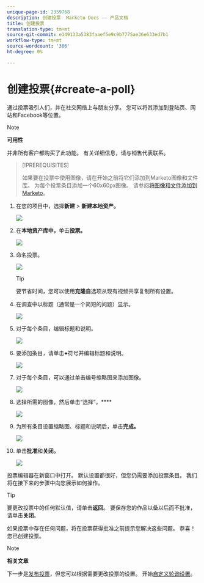 ```yaml
---
unique-page-id: 2359768
description: 创建投票- Marketo Docs —— 产品文档
title: 创建投票
translation-type: tm+mt
source-git-commit: e149133a5383faaef5e9c9b7775ae36e633ed7b1
workflow-type: tm+mt
source-wordcount: '306'
ht-degree: 0%

---
```



# 创建投票{#create-a-poll}

通过投票吸引人们，并在社交网络上与朋友分享。 您可以将其添加到登陆页、网站和Facebook等位置。

>[!NOTE]
>
>**可用性**
>
>并非所有客户都购买了此功能。 有关详细信息，请与销售代表联系。

>[!PREREQUISITES]
>
>如果要在投票中使用图像，请在开始之前将它们添加到Marketo图像和文件库。 为每个投票条目添加一个60x60px图像。 请参阅[将图像和文件添加到Marketo](../../../../product-docs/demand-generation/images-and-files/add-images-and-files-to-marketo.md)。

1. 在您的项目中，选择&#x200B;**新建** > **新建本地资产。**

   ![](assets/image2014-9-18-18-3a18-3a41.png)

1. 在&#x200B;**本地资产库中，**&#x200B;单击&#x200B;**投票。**

   ![](assets/image2014-9-18-18-3a18-3a47.png)

1. 命名投票。

   ![](assets/image2014-9-18-18-3a18-3a55.png)

   >[!TIP]
   >
   >要节省时间，您可以使用&#x200B;**克隆自**&#x200B;选项从现有视频共享复制所有设置。

1. 在调查中以标题（通常是一个简短的问题）显示。

   ![](assets/image2014-9-18-18-3a19-3a14.png)

1. 对于每个条目，编辑标题和说明。

   ![](assets/image2014-9-18-18-3a19-3a23.png)

1. 要添加条目，请单击&#x200B;**+**&#x200B;符号并编辑标题和说明。

   ![](assets/image2014-9-18-18-3a19-3a30.png)

1. 对于每个条目，可以通过单击编号缩略图来添加图像。

   ![](assets/image2014-9-18-18-3a19-3a37.png)

1. 选择所需的图像，然后单击“选择”。****

   ![](assets/image2014-9-18-18-3a19-3a44.png)

1. 为所有条目设置缩略图、标题和说明后，单击&#x200B;**完成。**

   ![](assets/image2014-9-18-18-3a19-3a50.png)

1. 单击&#x200B;**批准**&#x200B;和&#x200B;**关闭。**

   ![](assets/image2014-9-18-18-3a19-3a57.png)

投票编辑器在新窗口中打开。 默认设置都很好，但您仍需要添加投票条目。 我们将在接下来的步骤中向您展示如何操作。

>[!TIP]
>
>要更改投票中的任何默认值，请单击&#x200B;**返回**。 要保存您的作品以备以后而不批准，请单击&#x200B;**关闭**。

如果投票中存在任何问题，将在投票获得批准之前提示您解决这些问题。 恭喜！ 您已创建投票。

>[!NOTE]
>
>**相关文章**
>
>下一步是[发布投票](publish-a-poll.md)，但您可以根据需要更改投票的设置。 开始[自定义轮询设置](customize-poll-settings.md)。

